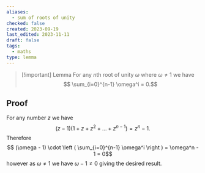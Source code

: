 ```yaml
---
aliases:
  - sum of roots of unity
checked: false
created: 2023-09-19
last_edited: 2023-11-11
draft: false
tags:
  - maths
type: lemma
---
```

>[!important] Lemma
>For any $n$th root of unity $\omega$ where $\omega \not = 1$ we have
>$$ \sum_{i=0}^{n-1} \omega^i = 0.$$
## Proof

For any number $z$ we have
$$(z - 1)(1 + z + z^2 + \ldots + z^{n-1}) = z^n - 1.$$
Therefore
$$ (\omega - 1) \cdot \left ( \sum_{i=0}^{n-1} \omega^i \right ) = \omega^n - 1 = 0$$
however as $\omega \not = 1$ we have $\omega - 1 \not = 0$ giving the desired result.
